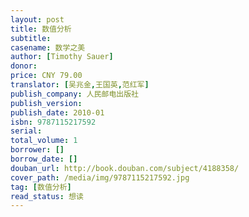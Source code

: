```yaml
---
layout: post
title: 数值分析
subtitle: 
casename: 数学之美
author: [Timothy Sauer]
donor: 
price: CNY 79.00
translator: [吴兆金,王国英,范红军]
publish_company: 人民邮电出版社
publish_version: 
publish_date: 2010-01
isbn: 9787115217592
serial: 
total_volume: 1
borrower: []
borrow_date: []
douban_url: http://book.douban.com/subject/4188358/
cover_path: /media/img/9787115217592.jpg
tag: [数值分析]
read_status: 想读
---
```

